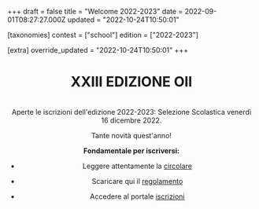 +++
draft = false
title = "Welcome 2022-2023"
date = 2022-09-01T08:27:27.000Z
updated = "2022-10-24T10:50:01"

[taxonomies]
contest = ["school"]
edition = ["2022-2023"]

[extra]
override_updated = "2022-10-24T10:50:01"
+++
<div style="text-align: center;">

# XXIII EDIZIONE OII

<br/>
Aperte le iscrizioni dell'edizione 2022-2023: Selezione Scolastica venerdì 16 dicembre 2022.

Tante novità quest'anno!

**Fondamentale per iscriversi:**

- Leggere attentamente la [circolare](/index.php/219-circolare/)

- Scaricare qui il [regolamento](/index.php/218-regolamenti/)

- Accedere al portale [iscrizioni](https://olimpiadi-scientifiche.it/)

</div>
